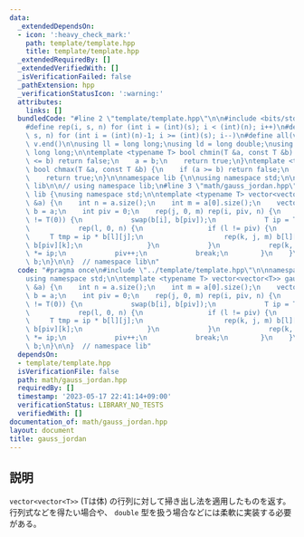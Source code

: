 ```yaml
---
data:
  _extendedDependsOn:
  - icon: ':heavy_check_mark:'
    path: template/template.hpp
    title: template/template.hpp
  _extendedRequiredBy: []
  _extendedVerifiedWith: []
  _isVerificationFailed: false
  _pathExtension: hpp
  _verificationStatusIcon: ':warning:'
  attributes:
    links: []
  bundledCode: "#line 2 \"template/template.hpp\"\n\n#include <bits/stdc++.h>\n\n\
    #define rep(i, s, n) for (int i = (int)(s); i < (int)(n); i++)\n#define rrep(i,\
    \ s, n) for (int i = (int)(n)-1; i >= (int)(s); i--)\n#define all(v) v.begin(),\
    \ v.end()\n\nusing ll = long long;\nusing ld = long double;\nusing ull = unsigned\
    \ long long;\n\ntemplate <typename T> bool chmin(T &a, const T &b) {\n    if (a\
    \ <= b) return false;\n    a = b;\n    return true;\n}\ntemplate <typename T>\
    \ bool chmax(T &a, const T &b) {\n    if (a >= b) return false;\n    a = b;\n\
    \    return true;\n}\n\nnamespace lib {\n\nusing namespace std;\n\n}  // namespace\
    \ lib\n\n// using namespace lib;\n#line 3 \"math/gauss_jordan.hpp\"\n\nnamespace\
    \ lib {\nusing namespace std;\n\ntemplate <typename T> vector<vector<T>> gauss_jordan(vector<vector<T>>\
    \ &a) {\n    int n = a.size();\n    int m = a[0].size();\n    vector<vector<T>>\
    \ b = a;\n    int piv = 0;\n    rep(j, 0, m) rep(i, piv, n) {\n        if (b[i][j]\
    \ != T(0)) {\n            swap(b[i], b[piv]);\n            T ip = T(1) / b[piv][j];\n\
    \            rep(l, 0, n) {\n                if (l != piv) {\n               \
    \     T tmp = ip * b[l][j];\n                    rep(k, j, m) b[l][k] -= tmp *\
    \ b[piv][k];\n                }\n            }\n            rep(k, j, m) b[piv][k]\
    \ *= ip;\n            piv++;\n            break;\n        }\n    }\n    return\
    \ b;\n}\n\n}  // namespace lib\n"
  code: "#pragma once\n#include \"../template/template.hpp\"\n\nnamespace lib {\n\
    using namespace std;\n\ntemplate <typename T> vector<vector<T>> gauss_jordan(vector<vector<T>>\
    \ &a) {\n    int n = a.size();\n    int m = a[0].size();\n    vector<vector<T>>\
    \ b = a;\n    int piv = 0;\n    rep(j, 0, m) rep(i, piv, n) {\n        if (b[i][j]\
    \ != T(0)) {\n            swap(b[i], b[piv]);\n            T ip = T(1) / b[piv][j];\n\
    \            rep(l, 0, n) {\n                if (l != piv) {\n               \
    \     T tmp = ip * b[l][j];\n                    rep(k, j, m) b[l][k] -= tmp *\
    \ b[piv][k];\n                }\n            }\n            rep(k, j, m) b[piv][k]\
    \ *= ip;\n            piv++;\n            break;\n        }\n    }\n    return\
    \ b;\n}\n\n}  // namespace lib"
  dependsOn:
  - template/template.hpp
  isVerificationFile: false
  path: math/gauss_jordan.hpp
  requiredBy: []
  timestamp: '2023-05-17 22:41:14+09:00'
  verificationStatus: LIBRARY_NO_TESTS
  verifiedWith: []
documentation_of: math/gauss_jordan.hpp
layout: document
title: gauss_jordan
---
```


## 説明

`vector<vector<T>>` (Tは体) の行列に対して掃き出し法を適用したものを返す。
行列式などを得たい場合や、 `double` 型を扱う場合などには柔軟に実装する必要がある。